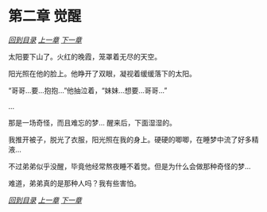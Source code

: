 # 第二章 觉醒

_[回到目录](README.md) [上一章](1.md) [下一章](3.md)_

太阳要下山了。火红的晚霞，笼罩着无尽的天空。

阳光照在他的脸上。他睁开了双眼，凝视着缓缓落下的太阳。

“哥哥...要...抱抱...”他抽泣着，“妹妹...想要...哥哥...”

...

那是一场奇怪，而且难忘的梦... 醒来后，下面湿湿的。

我推开被子，脱光了衣服，阳光照在我的身上。硬硬的唧唧，在睡梦中流了好多精液...

不过弟弟似乎没醒，毕竟他经常熬夜睡不着觉。但是为什么会做那种奇怪的梦...

难道，弟弟真的是那种人吗？我有些害怕。

_[回到目录](README.md) [上一章](1.md) [下一章](3.md)_
